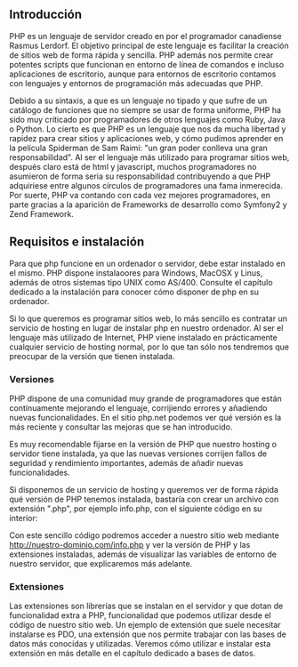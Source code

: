 Introducción
------------

PHP es un lenguaje de servidor creado en por el programador canadiense Rasmus Lerdorf.
El objetivo principal de este lenguaje es facilitar la creación de sitios web de forma rápida y sencilla.
PHP además nos permite crear potentes scripts que funcionan en entorno de línea de comandos e incluso aplicaciones de escritorio, aunque para entornos de escritorio contamos con lenguajes y entornos de programación más adecuadas que PHP.

Debido a su sintaxis, a que es un lenguaje no tipado y que sufre de un catálogo de funciones que no siempre se usar de forma uniforme, PHP ha sido muy criticado por programadores de otros lenguajes como Ruby, Java o Python.
Lo cierto es que PHP es un lenguaje que nos da mucha libertad y rapidez para crear sitios y aplicaciones web, y cómo pudimos aprender en la película Spiderman de Sam Raimi: "un gran poder conlleva una gran responsabilidad".
Al ser el lenguaje más utilizado para programar sitios web, después claro está de html y javascript, muchos programadores no asumieron de forma seria su responsabilidad contribuyendo a que PHP adquiriese entre algunos círculos de programadores una fama inmerecida.
Por suerte, PHP va contando con cada vez mejores programadores, en parte gracias a la aparición de Frameworks de desarrollo como Symfony2 y Zend Framework.


## Requisitos e instalación

Para que php funcione en un ordenador o servidor, debe estar instalado en el mismo.
PHP dispone instalaoores para Windows, MacOSX y Linus, además de otros sistemas tipo UNIX como AS/400.
Consulte el capítulo dedicado a la instalación para conocer cómo disponer de php en su ordenador.

Si lo que queremos es programar sitios web, lo más sencillo es contratar un servicio de hosting en lugar de instalar php en nuestro ordenador. 
Al ser el lenguaje más utilizado de Internet, PHP viene instalado en prácticamente cualquier servicio de hosting normal, por lo que tan sólo nos tendremos que preocupar de la versión que tienen instalada.


### Versiones

PHP dispone de una comunidad muy grande de programadores que están contínuamente mejorando el lenguaje, corrijiendo errores y añadiendo nuevas funcionalidades.
En el sitio php.net podemos ver qué versión es la más reciente y consultar las mejoras que se han introducido.

Es muy recomendable fijarse en la versión de PHP que nuestro hosting o servidor tiene instalada, ya que las nuevas versiones corrijen fallos de seguridad y rendimiento importantes, además de añadir nuevas funcionalidades.

Si disponemos de un servicio de hosting y queremos ver de forma rápida qué versión de PHP tenemos instalada, bastaría con crear un archivo con extensión ".php", por ejemplo info.php, con el siguiente código en su interior:

  <?php
  
    phpinfo();
    
  ?>

Con este sencillo código podremos acceder a nuestro sitio web mediante http://nuestro-dominio.com/info.php y ver la versión de PHP y las extensiones instaladas, además de visualizar las variables de entorno de nuestro servidor, que explicaremos más adelante.


### Extensiones

Las extensiones son librerías que se instalan en el servidor y que dotan de funcionalidad extra a PHP, funcionalidad que podemos utilizar desde el código de nuestro sitio web.
Un ejemplo de extensión que suele necesitar instalarse es PDO, una extensión que nos permite trabajar con las bases de datos más conocidas y utilizadas.
Veremos cómo utilizar e instalar esta extensión en más detalle en el capítulo dedicado a bases de datos.




